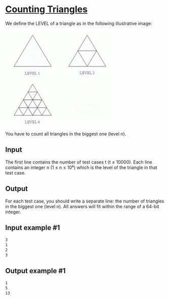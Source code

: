 # [Counting Triangles](https://www.e-olymp.com/en/problems/4556)
We define the LEVEL of a triangle as in the following illustrative image:

![prb4556.gif](f8c08ad0dcbfc146e013c22102d36b9c.gif)

You have to count all triangles in the biggest one (level n).

## Input
The first line contains the number of test cases t (t ≤ 10000). Each line contains an integer n (1 ≤ n ≤ 10⁶) which is the level of the triangle in that test case.

## Output
For each test case, you should write a separate line: the number of triangles in the biggest one (level n). All answers will fit within the range of a 64-bit integer.

## Input example #1
```
3
1
2
3
```

## Output example #1
```
1
5
13
```

